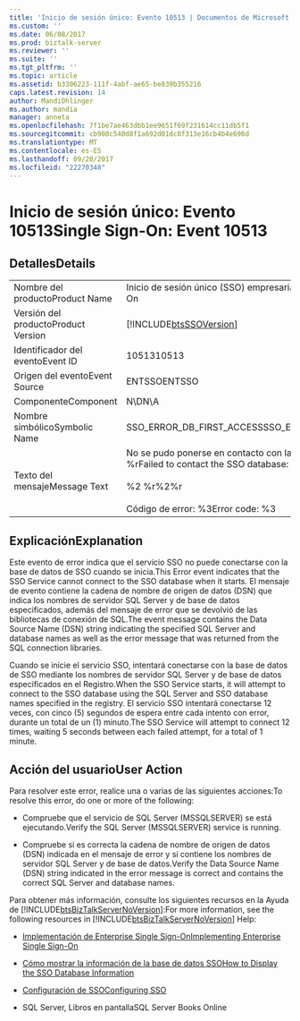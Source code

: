 ```yaml
---
title: 'Inicio de sesión único: Evento 10513 | Documentos de Microsoft'
ms.custom: ''
ms.date: 06/08/2017
ms.prod: biztalk-server
ms.reviewer: ''
ms.suite: ''
ms.tgt_pltfrm: ''
ms.topic: article
ms.assetid: b3306223-111f-4abf-ae65-be839b355216
caps.latest.revision: 14
author: MandiOhlinger
ms.author: mandia
manager: anneta
ms.openlocfilehash: 7f1be7ae463dbb1ee9651f69f231614cc11db5f1
ms.sourcegitcommit: cb908c540d8f1a692d01dc8f313e16cb4b4e696d
ms.translationtype: MT
ms.contentlocale: es-ES
ms.lasthandoff: 09/20/2017
ms.locfileid: "22270348"
---
```

# <a name="single-sign-on-event-10513"></a><span data-ttu-id="1b112-102">Inicio de sesión único: Evento 10513</span><span class="sxs-lookup"><span data-stu-id="1b112-102">Single Sign-On: Event 10513</span></span>
## <a name="details"></a><span data-ttu-id="1b112-103">Detalles</span><span class="sxs-lookup"><span data-stu-id="1b112-103">Details</span></span>  
  
|||  
|-|-|  
|<span data-ttu-id="1b112-104">Nombre del producto</span><span class="sxs-lookup"><span data-stu-id="1b112-104">Product Name</span></span>|<span data-ttu-id="1b112-105">Inicio de sesión único (SSO) empresarial</span><span class="sxs-lookup"><span data-stu-id="1b112-105">Enterprise Single Sign-On</span></span>|  
|<span data-ttu-id="1b112-106">Versión del producto</span><span class="sxs-lookup"><span data-stu-id="1b112-106">Product Version</span></span>|[!INCLUDE[btsSSOVersion](../includes/btsssoversion-md.md)]|  
|<span data-ttu-id="1b112-107">Identificador del evento</span><span class="sxs-lookup"><span data-stu-id="1b112-107">Event ID</span></span>|<span data-ttu-id="1b112-108">10513</span><span class="sxs-lookup"><span data-stu-id="1b112-108">10513</span></span>|  
|<span data-ttu-id="1b112-109">Origen del evento</span><span class="sxs-lookup"><span data-stu-id="1b112-109">Event Source</span></span>|<span data-ttu-id="1b112-110">ENTSSO</span><span class="sxs-lookup"><span data-stu-id="1b112-110">ENTSSO</span></span>|  
|<span data-ttu-id="1b112-111">Componente</span><span class="sxs-lookup"><span data-stu-id="1b112-111">Component</span></span>|<span data-ttu-id="1b112-112">N\D</span><span class="sxs-lookup"><span data-stu-id="1b112-112">N\A</span></span>|  
|<span data-ttu-id="1b112-113">Nombre simbólico</span><span class="sxs-lookup"><span data-stu-id="1b112-113">Symbolic Name</span></span>|<span data-ttu-id="1b112-114">SSO_ERROR_DB_FIRST_ACCESS</span><span class="sxs-lookup"><span data-stu-id="1b112-114">SSO_ERROR_DB_FIRST_ACCESS</span></span>|  
|<span data-ttu-id="1b112-115">Texto del mensaje</span><span class="sxs-lookup"><span data-stu-id="1b112-115">Message Text</span></span>|<span data-ttu-id="1b112-116">No se pudo ponerse en contacto con la base de datos SSO: %1 %r</span><span class="sxs-lookup"><span data-stu-id="1b112-116">Failed to contact the SSO database: %1%r</span></span><br /><br /> <span data-ttu-id="1b112-117">%2 %r</span><span class="sxs-lookup"><span data-stu-id="1b112-117">%2%r</span></span><br /><br /> <span data-ttu-id="1b112-118">Código de error: %3</span><span class="sxs-lookup"><span data-stu-id="1b112-118">Error code: %3</span></span>|  
  
## <a name="explanation"></a><span data-ttu-id="1b112-119">Explicación</span><span class="sxs-lookup"><span data-stu-id="1b112-119">Explanation</span></span>  
 <span data-ttu-id="1b112-120">Este evento de error indica que el servicio SSO no puede conectarse con la base de datos de SSO cuando se inicia.</span><span class="sxs-lookup"><span data-stu-id="1b112-120">This Error event indicates that the SSO Service cannot connect to the SSO database when it starts.</span></span> <span data-ttu-id="1b112-121">El mensaje de evento contiene la cadena de nombre de origen de datos (DSN) que indica los nombres de servidor SQL Server y de base de datos especificados, además del mensaje de error que se devolvió de las bibliotecas de conexión de SQL.</span><span class="sxs-lookup"><span data-stu-id="1b112-121">The event message contains the Data Source Name (DSN) string indicating the specified SQL Server and database names as well as the error message that was returned from the SQL connection libraries.</span></span>  
  
 <span data-ttu-id="1b112-122">Cuando se inicie el servicio SSO, intentará conectarse con la base de datos de SSO mediante los nombres de servidor SQL Server y de base de datos especificados en el Registro.</span><span class="sxs-lookup"><span data-stu-id="1b112-122">When the SSO Service starts, it will attempt to connect to the SSO database using the SQL Server and SSO database names specified in the registry.</span></span> <span data-ttu-id="1b112-123">El servicio SSO intentará conectarse 12 veces, con cinco (5) segundos de espera entre cada intento con error, durante un total de un (1) minuto.</span><span class="sxs-lookup"><span data-stu-id="1b112-123">The SSO Service will attempt to connect 12 times, waiting 5 seconds between each failed attempt, for a total of 1 minute.</span></span>  
  
## <a name="user-action"></a><span data-ttu-id="1b112-124">Acción del usuario</span><span class="sxs-lookup"><span data-stu-id="1b112-124">User Action</span></span>  
 <span data-ttu-id="1b112-125">Para resolver este error, realice una o varias de las siguientes acciones:</span><span class="sxs-lookup"><span data-stu-id="1b112-125">To resolve this error, do one or more of the following:</span></span>  
  
-   <span data-ttu-id="1b112-126">Compruebe que el servicio de SQL Server (MSSQLSERVER) se está ejecutando.</span><span class="sxs-lookup"><span data-stu-id="1b112-126">Verify the SQL Server (MSSQLSERVER) service is running.</span></span>  
  
-   <span data-ttu-id="1b112-127">Compruebe si es correcta la cadena de nombre de origen de datos (DSN) indicada en el mensaje de error y si contiene los nombres de servidor SQL Server y de base de datos.</span><span class="sxs-lookup"><span data-stu-id="1b112-127">Verify the Data Source Name (DSN) string indicated in the error message is correct and contains the correct SQL Server and database names.</span></span>  
  
 <span data-ttu-id="1b112-128">Para obtener más información, consulte los siguientes recursos en la Ayuda de [!INCLUDE[btsBizTalkServerNoVersion](../includes/btsbiztalkservernoversion-md.md)]:</span><span class="sxs-lookup"><span data-stu-id="1b112-128">For more information, see the following resources in [!INCLUDE[btsBizTalkServerNoVersion](../includes/btsbiztalkservernoversion-md.md)] Help:</span></span>  
  
-   [<span data-ttu-id="1b112-129">Implementación de Enterprise Single Sign-On</span><span class="sxs-lookup"><span data-stu-id="1b112-129">Implementing Enterprise Single Sign-On</span></span>](../core/implementing-enterprise-single-sign-on.md)  
  
-   [<span data-ttu-id="1b112-130">Cómo mostrar la información de la base de datos SSO</span><span class="sxs-lookup"><span data-stu-id="1b112-130">How to Display the SSO Database Information</span></span>](../core/how-to-display-the-sso-database-information.md)  
  
-   [<span data-ttu-id="1b112-131">Configuración de SSO</span><span class="sxs-lookup"><span data-stu-id="1b112-131">Configuring SSO</span></span>](../core/configuring-sso.md)  
  
-   <span data-ttu-id="1b112-132">SQL Server, Libros en pantalla</span><span class="sxs-lookup"><span data-stu-id="1b112-132">SQL Server Books Online</span></span>